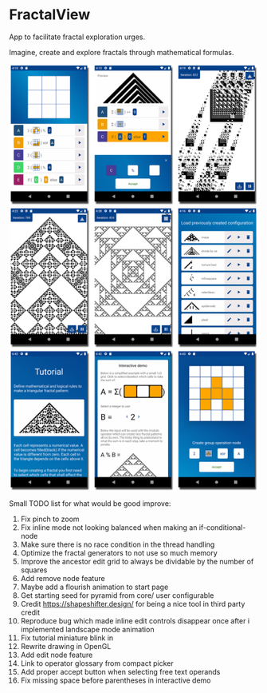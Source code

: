 # FractalView


App to facilitate fractal exploration urges.

Imagine, create and explore fractals through mathematical formulas.

![create](images/github_showreel1.png)
![fractal examples](images/github_showreel2.png)
![tutorial](images/github_showreel3.png)


Small TODO list for what would be good improve:

1. Fix pinch to zoom
2. Fix inline mode not looking balanced when making an if-conditional-node
3. Make sure there is no race condition in the thread handling
4. Optimize the fractal generators to not use so much memory
5. Improve the ancestor edit grid to always be dividable by the number of squares
6. Add remove node feature
7. Maybe add a flourish animation to start page
9. Get starting seed for pyramid from core/ user configurable
10. Credit https://shapeshifter.design/ for being a nice tool in third party credit
11. Reproduce bug which made inline edit controls disappear once after i implemented landscape mode animation
12. Fix tutorial miniature blink in
13. Rewrite drawing in OpenGL
14. Add edit node feature
15. Link to operator glossary from compact picker
16. Add proper accept button when selecting free text operands
17. Fix missing space before parentheses in interactive demo